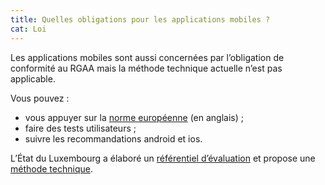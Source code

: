 ```yaml
---
title: Quelles obligations pour les applications mobiles ?
cat: Loi
---
```


Les applications mobiles sont aussi concernées par l’obligation de conformité au RGAA mais la méthode technique actuelle n’est pas applicable.

Vous pouvez :
* vous appuyer sur la [norme européenne](https://www.etsi.org/deliver/etsi_EN/301500_301599/301549/02.01.02_60/en_301549v020102p.pdf) (en anglais) ;
* faire des tests utilisateurs ;
* suivre les recommandations android et ios.

L’État du Luxembourg a élaboré un [référentiel d’évaluation](https://accessibilite.public.lu/fr/raam1/index.html) et propose une [méthode technique](https://accessibilite.public.lu/fr/raam1/referentiel-technique.html). 
